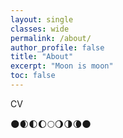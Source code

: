 ```yaml
---
layout: single
classes: wide
permalink: /about/
author_profile: false
title: "About"
excerpt: "Moon is moon"
toc: false
---
```


CV

🌑🌒🌓🌔🌕🌖🌗🌘🌑
